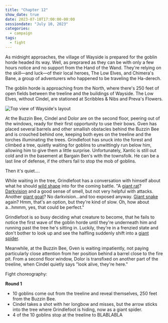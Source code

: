 ```yaml
---
title: "Chapter 12"
show_date: true
date: 2023-07-10T17:00:00-00:00
sessiondate: "July 10, 2023"
categories:
  - campaign
tags:
  - fight
---
```


As midnight approaches, the village of Wayside is prepared for the goblin horde
headed its way. Well, as preprared as they can be with only a few hours notice
and no support from the Hand of the Wand. They're relying on the skill—and luck—of
their local heroes, The Low Elves, and Chimera's Bane, a group of adventurers
who happened to be traveling the Ha-derech.

The goblin horde is approaching from the North, where there's 250 feet of open
fields between the treeline and the buildings of Wayside. The Low Elves, without
Cindel, are stationed at Scribbles & Nibs and Preva's Flowers.

![Top view of Wayside's layout](/dnd/assets/images/ch12-wayside-layout.png)

At the Buzzin Bee, Cindel and Dolor are on the second floor, peering out of the
windows, ready for their first opportunity to use their bows. Gven has placed
several barrels and other smallish obstacles behind the Buzzin Bee and is crouched
behind one, keeping both eyes on the treeline and the torches illuminating the trees.
Grindlefoot has snuck into the forest and climbed a tree, quietly waiting for
goblins to unwittingly run below him, allowing him to give them a little surprise.
Unfortunately, Xantic is still out cold and in the basement at Bargain Ben's with
the townsfolk. He can be a last line of defense, if the others fail to stop the
mob of goblins.

Then it's quiet....

While waiting in the tree, Grindlefoot has a conversation with himself about what
he should [wild shape](https://www.dndbeyond.com/posts/635-druid-101-wild-shape-guide)
into for the coming battle. "A [giant rat](https://www.dndbeyond.com/monsters/16891-giant-rat)?
[Darkvision](https://roleplayersrespite.com/darkvision-5e)
and a good sense of smell, but not very helpful with attacks. Another
[giant goat](https://www.dndbeyond.com/monsters/16885-giant-goat)?
No darkvision...and too exposed anyway.
[Giant snake](https://www.dndbeyond.com/monsters/16878-giant-constrictor-snake)
again? Hmm, that's an option, but they're kind of slow. Oh, how about a...hmmm, yes,
that could be perfect." 

Grindlefoot is so busy deciding what creature to become, that he fails to notice
the first wave of the goblin horde until they're underneath him and running past
the tree he's sitting in. Luckily, they're in a frenzied state and don't bother
to look up and see the halfling suddenly shift into a
[giant spider](https://www.dndbeyond.com/monsters/16895-giant-spider).

Meanwhile, at the Buzzin Bee, Gven is waiting impatiently, not paying particularly
close attention from her position behind a barrel close to the fire pit. From a
second floor window, Dolor is transfixed on another part of the treeline, when
Cindel quietly says "look alive, they're here."

Fight choreography:

**Round 1**

*   10 goblins come out from the treeline and reveal themselves, 250 feet from the Buzzin Bee.
*   Cindel takes a shot with her longbow and misses, but the arrow sticks into the
    tree where Grindlefoot is hiding, now as a giant spider.
*   4 of the 10 goblins stop at the treeline to BLABLABLA


<!-- em dash: — | kebyoard shortcut = Option + Shift + Dash (-) -->

<!--

   /\        /\    /\        /\    /\        /\    /\        /\        /\ 
  /__\      /__\  /__\      /__\  /__\      /__\  /__\      /__\      /__\
   ||        ||    ||        ||    ||        ||    ||        ||        || 


                                                                      N
                                 (250 feet)                         W + E
                                                                      S


        __________________      _____________     ___________
        |   Buzzin Bee   |      | Scribbles |     | Preva's |
        |                |      |  & Nibs   |     | Flowers |
        __________________      _____________     ___________

================================ Ha-derech ================================

             _________________________        ______________
             |     Bargain Ben's     |        |   Stables  |
             |                       |        |  & storage |
             _________________________        ______________

-->

